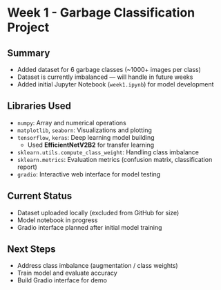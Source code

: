 # Week 1 - Garbage Classification Project

## Summary

- Added dataset for 6 garbage classes (~1000+ images per class)
- Dataset is currently imbalanced — will handle in future weeks
- Added initial Jupyter Notebook (`week1.ipynb`) for model development

## Libraries Used

- `numpy`: Array and numerical operations
- `matplotlib`, `seaborn`: Visualizations and plotting
- `tensorflow`, `keras`: Deep learning model building
    - Used **EfficientNetV2B2** for transfer learning
- `sklearn.utils.compute_class_weight`: Handling class imbalance
- `sklearn.metrics`: Evaluation metrics (confusion matrix, classification report)
- `gradio`: Interactive web interface for model testing

## Current Status

- Dataset uploaded locally (excluded from GitHub for size)
- Model notebook in progress
- Gradio interface planned after initial model training

## Next Steps

- Address class imbalance (augmentation / class weights)
- Train model and evaluate accuracy
- Build Gradio interface for demo


